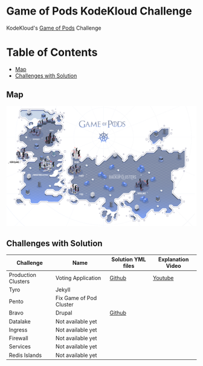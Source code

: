 # Game of Pods KodeKloud Challenge
KodeKloud's [Game of Pods](https://kodekloud.com/p/game-of-pods) Challenge

# Table of Contents
- [Map](#map)
- [Challenges with Solution](#challenges-with-solution)

## Map
![Game of Pods Map](/map.png)

## Challenges with Solution
Challenge | Name | Solution YML files | Explanation Video |
--------- | ---- | ------------------ | ----------------- |
Production Clusters | Voting Application |[Github](./solutions/voting-application) | [Youtube](https://www.youtube.com/watch?v=yuB_yJIVkSc)|
Tyro | Jekyll | | |
Pento | Fix Game of Pod Cluster | | |
Bravo | Drupal | [Github](./solutions/drupal) | |
Datalake | Not available yet | | |
Ingress | Not available yet | | |
Firewall | Not available yet | | |
Services | Not available yet | | |
Redis Islands | Not available yet | | |
